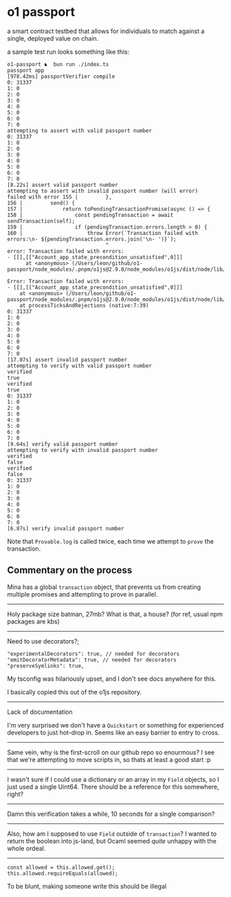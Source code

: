 # o1 passport

a smart contract testbed that allows for individuals to match against a single, deployed value on chain.

a sample test run looks something like this:

```
o1-passport ♞  bun run ./index.ts
passport app
[978.42ms] passportVerifier compile
0: 31337
1: 0
2: 0
3: 0
4: 0
5: 0
6: 0
7: 0
attempting to assert with valid passport number
0: 31337
1: 0
2: 0
3: 0
4: 0
5: 0
6: 0
7: 0
[8.22s] assert valid passport number
attempting to assert with invalid passport number (will error)
failed with error 155 |         },
156 |         send() {
157 |             return toPendingTransactionPromise(async () => {
158 |                 const pendingTransaction = await sendTransaction(self);
159 |                 if (pendingTransaction.errors.length > 0) {
160 |                     throw Error(`Transaction failed with errors:\n- ${pendingTransaction.errors.join('\n- ')}`);
                                ^
error: Transaction failed with errors:
- [[],[["Account_app_state_precondition_unsatisfied",0]]]
      at <anonymous> (/Users/leon/github/o1-passport/node_modules/.pnpm/o1js@2.9.0/node_modules/o1js/dist/node/lib/mina/v1/transaction.js:160:27)

Error: Transaction failed with errors:
- [[],[["Account_app_state_precondition_unsatisfied",0]]]
    at <anonymous> (/Users/leon/github/o1-passport/node_modules/.pnpm/o1js@2.9.0/node_modules/o1js/dist/node/lib/mina/v1/transaction.js:160:27)
    at processTicksAndRejections (native:7:39)
0: 31337
1: 0
2: 0
3: 0
4: 0
5: 0
6: 0
7: 0
[17.07s] assert invalid passport number
attempting to verify with valid passport number
verified
true
verified
true
0: 31337
1: 0
2: 0
3: 0
4: 0
5: 0
6: 0
7: 0
[9.64s] verify valid passport number
attempting to verify with invalid passport number
verified
false
verified
false
0: 31337
1: 0
2: 0
3: 0
4: 0
5: 0
6: 0
7: 0
[6.87s] verify invalid passport number
```

Note that `Provable.log` is called twice, each time we attempt to `prove` the transaction.


## Commentary on the process

Mina has a global `transaction` object, that prevents us from creating multiple promises and attempting to prove in parallel.

---

Holy package size batman, 27mb? What is that, a house? (for ref, usual npm packages are kbs)

---

Need to use decorators?;
```
"experimentalDecorators": true, // needed for decorators
"emitDecoratorMetadata": true, // needed for decorators
"preserveSymlinks": true,
```
My tsconfig was hilariously upset, and I don't see docs anywhere for this.

I basically copied this out of the o1js repository.

---

Lack of documentation

I'm very surprised we don't have a `Quickstart` or something for experienced developers to just hot-drop in. Seems like an easy barrier to entry to cross.

---

Same vein, why is the first-scroll on our github repo so enourmous? I see that we're attempting to move scripts in, so thats at least a good start :p

---

I wasn't sure if I could use a dictionary or an array in my `Field` objects, so I just used a single Uint64. There should be a reference for this somewhere, right?

---

Damn this verification takes a while, 10 seconds for a single comparison?

---

Also, how am I supposed to use `Field` outside of `transaction`? I wanted to return the boolean into js-land, but Ocaml seemed _quite_ unhappy with the whole ordeal.

---

```
const allowed = this.allowed.get();
this.allowed.requireEquals(allowed);
```
To be blunt, making someone write this should be illegal